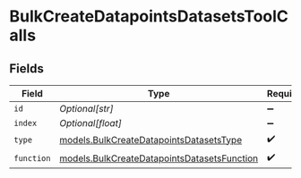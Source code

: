 # BulkCreateDatapointsDatasetsToolCalls


## Fields

| Field                                                                                            | Type                                                                                             | Required                                                                                         | Description                                                                                      |
| ------------------------------------------------------------------------------------------------ | ------------------------------------------------------------------------------------------------ | ------------------------------------------------------------------------------------------------ | ------------------------------------------------------------------------------------------------ |
| `id`                                                                                             | *Optional[str]*                                                                                  | :heavy_minus_sign:                                                                               | N/A                                                                                              |
| `index`                                                                                          | *Optional[float]*                                                                                | :heavy_minus_sign:                                                                               | N/A                                                                                              |
| `type`                                                                                           | [models.BulkCreateDatapointsDatasetsType](../models/bulkcreatedatapointsdatasetstype.md)         | :heavy_check_mark:                                                                               | N/A                                                                                              |
| `function`                                                                                       | [models.BulkCreateDatapointsDatasetsFunction](../models/bulkcreatedatapointsdatasetsfunction.md) | :heavy_check_mark:                                                                               | N/A                                                                                              |